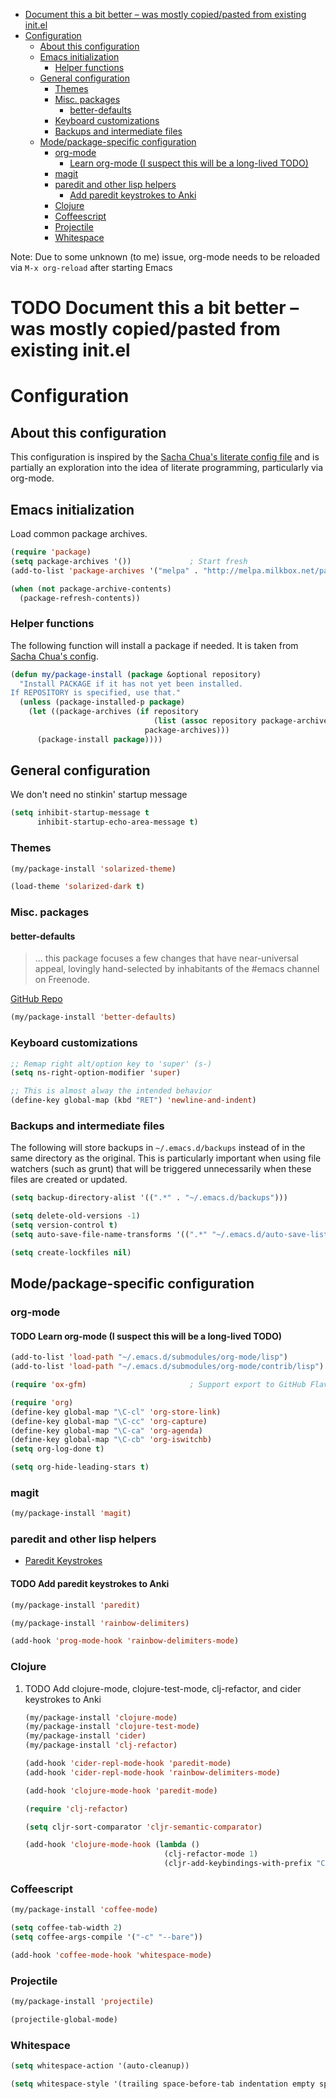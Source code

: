 - [Document this a bit better &#x2013; was mostly copied/pasted from existing init.el](#document-this-a-bit-better-&#x2013;-was-mostly-copied/pasted-from-existing-init.el)
- [Configuration](#configuration)
  - [About this configuration](#about-this-configuration)
  - [Emacs initialization](#emacs-initialization)
    - [Helper functions](#helper-functions)
  - [General configuration](#general-configuration)
    - [Themes](#themes)
    - [Misc. packages](#misc.-packages)
      - [better-defaults](#better-defaults)
    - [Keyboard customizations](#keyboard-customizations)
    - [Backups and intermediate files](#backups-and-intermediate-files)
  - [Mode/package-specific configuration](#mode/package-specific-configuration)
    - [org-mode](#org-mode)
      - [Learn org-mode (I suspect this will be a long-lived TODO)](#learn-org-mode-(i-suspect-this-will-be-a-long-lived-todo))
    - [magit](#magit)
    - [paredit and other lisp helpers](#paredit-and-other-lisp-helpers)
      - [Add paredit keystrokes to Anki](#add-paredit-keystrokes-to-anki)
    - [Clojure](#clojure)
    - [Coffeescript](#coffeescript)
    - [Projectile](#projectile)
    - [Whitespace](#whitespace)

Note: Due to some unknown (to me) issue, org-mode needs to be reloaded
via `M-x org-reload` after starting Emacs

# TODO Document this a bit better &#x2013; was mostly copied/pasted from existing init.el<a id="sec-1"></a>

# Configuration<a id="sec-2"></a>

## About this configuration<a id="sec-2-1"></a>

This configuration is inspired by the [Sacha Chua's literate config
file](http://dl.dropboxusercontent.com/u/3968124/sacha-emacs.html#sec-1) and is partially an exploration into the idea of literate
programming, particularly via org-mode.

## Emacs initialization<a id="sec-2-2"></a>

Load common package archives.

```lisp
(require 'package)
(setq package-archives '())             ; Start fresh
(add-to-list 'package-archives '("melpa" . "http://melpa.milkbox.net/packages/") t)

(when (not package-archive-contents)
  (package-refresh-contents))
```

### Helper functions<a id="sec-2-2-1"></a>

The following function will install a package if needed. It is taken from [Sacha
Chua's config](http://dl.dropboxusercontent.com/u/3968124/sacha-emacs.html#sec-1-3-5).

```lisp
(defun my/package-install (package &optional repository)
  "Install PACKAGE if it has not yet been installed.
If REPOSITORY is specified, use that."
  (unless (package-installed-p package)
    (let ((package-archives (if repository
                                (list (assoc repository package-archives))
                              package-archives)))
      (package-install package))))
```

## General configuration<a id="sec-2-3"></a>

We don't need no stinkin' startup message

```lisp
(setq inhibit-startup-message t
      inhibit-startup-echo-area-message t)
```

### Themes<a id="sec-2-3-1"></a>

```lisp
(my/package-install 'solarized-theme)

(load-theme 'solarized-dark t)
```

### Misc. packages<a id="sec-2-3-2"></a>

#### better-defaults<a id="sec-2-3-2-1"></a>

> &#x2026; this package focuses a few changes that have near-universal appeal, lovingly hand-selected by inhabitants of the #emacs channel on Freenode.

[GitHub Repo](https://github.com/technomancy/better-defaults)

```lisp
(my/package-install 'better-defaults)
```

### Keyboard customizations<a id="sec-2-3-3"></a>

```lisp
;; Remap right alt/option key to 'super' (s-)
(setq ns-right-option-modifier 'super)

;; This is almost alway the intended behavior
(define-key global-map (kbd "RET") 'newline-and-indent)
```

### Backups and intermediate files<a id="sec-2-3-4"></a>

The following will store backups in `~/.emacs.d/backups` instead of in
the same directory as the original. This is particularly important
when using file watchers (such as grunt) that will be triggered
unnecessarily when these files are created or updated.

```lisp
(setq backup-directory-alist '((".*" . "~/.emacs.d/backups")))

(setq delete-old-versions -1)
(setq version-control t)
(setq auto-save-file-name-transforms '((".*" "~/.emacs.d/auto-save-list" t)))  

(setq create-lockfiles nil)
```

## Mode/package-specific configuration<a id="sec-2-4"></a>

### org-mode<a id="sec-2-4-1"></a>

#### TODO Learn org-mode (I suspect this will be a long-lived TODO)<a id="sec-2-4-1-1"></a>

```lisp
(add-to-list 'load-path "~/.emacs.d/submodules/org-mode/lisp")
(add-to-list 'load-path "~/.emacs.d/submodules/org-mode/contrib/lisp")

(require 'ox-gfm)                       ; Support export to GitHub Flavored Markdown

(require 'org)
(define-key global-map "\C-cl" 'org-store-link)
(define-key global-map "\C-cc" 'org-capture)
(define-key global-map "\C-ca" 'org-agenda)
(define-key global-map "\C-cb" 'org-iswitchb)
(setq org-log-done t)

(setq org-hide-leading-stars t)
```

### magit<a id="sec-2-4-2"></a>

```lisp
(my/package-install 'magit)
```

### paredit and other lisp helpers<a id="sec-2-4-3"></a>

-   [Paredit Keystrokes](http://mumble.net/~campbell/emacs/paredit.html)

#### TODO Add paredit keystrokes to Anki<a id="sec-2-4-3-1"></a>

```lisp
(my/package-install 'paredit)

(my/package-install 'rainbow-delimiters)

(add-hook 'prog-mode-hook 'rainbow-delimiters-mode)
```

### Clojure<a id="sec-2-4-4"></a>

1.  TODO Add clojure-mode, clojure-test-mode, clj-refactor, and cider keystrokes to Anki

    ```lisp
    (my/package-install 'clojure-mode)
    (my/package-install 'clojure-test-mode)
    (my/package-install 'cider)
    (my/package-install 'clj-refactor)
    
    (add-hook 'cider-repl-mode-hook 'paredit-mode)
    (add-hook 'cider-repl-mode-hook 'rainbow-delimiters-mode)
    
    (add-hook 'clojure-mode-hook 'paredit-mode)
    
    (require 'clj-refactor)
    
    (setq cljr-sort-comparator 'cljr-semantic-comparator)
    
    (add-hook 'clojure-mode-hook (lambda ()
                                   (clj-refactor-mode 1)
                                   (cljr-add-keybindings-with-prefix "C-c C-m")))
    ```

### Coffeescript<a id="sec-2-4-5"></a>

```lisp
(my/package-install 'coffee-mode)

(setq coffee-tab-width 2)
(setq coffee-args-compile '("-c" "--bare"))

(add-hook 'coffee-mode-hook 'whitespace-mode)
```

### Projectile<a id="sec-2-4-6"></a>

```lisp
(my/package-install 'projectile)

(projectile-global-mode)
```

### Whitespace<a id="sec-2-4-7"></a>

```lisp
(setq whitespace-action '(auto-cleanup))

(setq whitespace-style '(trailing space-before-tab indentation empty space-after-tab))
```

